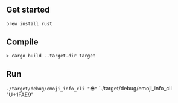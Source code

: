 ## Get started

`brew install rust`

## Compile

`> cargo build --target-dir target`

## Run

`./target/debug/emoji_info_cli "😎"`
`./target/debug/emoji_info_cli "U+1FAE9"




